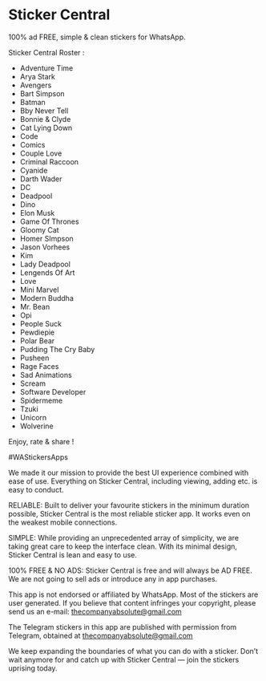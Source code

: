 # Sticker Central

100% ad FREE, simple & clean stickers for WhatsApp.


Sticker Central Roster :

- Adventure Time
- Arya Stark
- Avengers
- Bart Simpson
- Batman
- Bby Never Tell
- Bonnie & Clyde
- Cat Lying Down
- Code
- Comics
- Couple Love
- Criminal Raccoon
- Cyanide
- Darth Wader
- DC
- Deadpool
- Dino
- Elon Musk
- Game Of Thrones
- Gloomy Cat
- Homer SImpson
- Jason Vorhees
- Kim
- Lady Deadpool
- Lengends Of Art
- Love
- Mini Marvel
- Modern Buddha
- Mr. Bean 
- Opi
- People Suck
- Pewdiepie
- Polar Bear
- Pudding The Cry Baby
- Pusheen
- Rage Faces
- Sad Animations
- Scream
- Software Developer
- Spidermeme
- Tzuki
- Unicorn
- Wolverine


Enjoy, rate & share !  

#WAStickersApps

We made it our mission to provide the best UI experience  combined with ease of use. Everything on Sticker Central, including viewing, adding etc. is easy to conduct.

RELIABLE: Built to deliver your favourite stickers in the minimum duration possible, Sticker Central is the most reliable sticker app. It works even on the weakest mobile connections.

SIMPLE: While providing an unprecedented array of simplicity, we are taking great care to keep the interface clean. With its minimal design, Sticker Central is lean and easy to use.

100% FREE & NO ADS: Sticker Central is free and will always be AD FREE. We are not going to sell ads or introduce any in app purchases. 

This app is not endorsed or affiliated by WhatsApp. Most of the stickers are user generated. If you believe that content infringes your copyright, please send us an e-mail: thecompanyabsolute@gmail.com

The Telegram stickers in this app are published with permission from Telegram, obtained at thecompanyabsolute@gmail.com

We keep expanding the boundaries of what you can do with a sticker. Don’t wait anymore for and catch up with Sticker Central — join the stickers uprising today.
